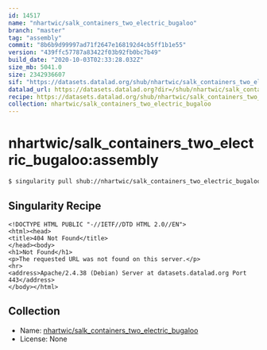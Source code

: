 ```yaml
---
id: 14517
name: "nhartwic/salk_containers_two_electric_bugaloo"
branch: "master"
tag: "assembly"
commit: "8b6b9d99997ad71f2647e168192d4cb5ff1b1e55"
version: "439ffc57787a83422f03b92fb0bc7b49"
build_date: "2020-10-03T02:33:28.032Z"
size_mb: 5041.0
size: 2342936607
sif: "https://datasets.datalad.org/shub/nhartwic/salk_containers_two_electric_bugaloo/assembly/2020-10-03-8b6b9d99-439ffc57/439ffc57787a83422f03b92fb0bc7b49.sif"
datalad_url: https://datasets.datalad.org?dir=/shub/nhartwic/salk_containers_two_electric_bugaloo/assembly/2020-10-03-8b6b9d99-439ffc57/
recipe: https://datasets.datalad.org/shub/nhartwic/salk_containers_two_electric_bugaloo/assembly/2020-10-03-8b6b9d99-439ffc57/Singularity
collection: nhartwic/salk_containers_two_electric_bugaloo
---
```


# nhartwic/salk_containers_two_electric_bugaloo:assembly

```bash
$ singularity pull shub://nhartwic/salk_containers_two_electric_bugaloo:assembly
```

## Singularity Recipe

```singularity
<!DOCTYPE HTML PUBLIC "-//IETF//DTD HTML 2.0//EN">
<html><head>
<title>404 Not Found</title>
</head><body>
<h1>Not Found</h1>
<p>The requested URL was not found on this server.</p>
<hr>
<address>Apache/2.4.38 (Debian) Server at datasets.datalad.org Port 443</address>
</body></html>
```

## Collection

 - Name: [nhartwic/salk_containers_two_electric_bugaloo](https://github.com/nhartwic/salk_containers_two_electric_bugaloo)
 - License: None

